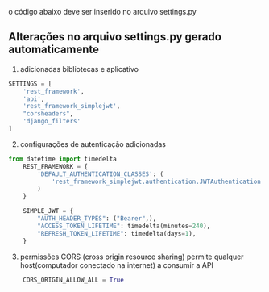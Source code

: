 o código abaixo deve ser inserido no arquivo settings.py
## Alterações no arquivo settings.py gerado automaticamente
1. adicionadas bibliotecas e aplicativo
``` python
SETTINGS = [
    'rest_framework',
    'api',
    'rest_framework_simplejwt',
    "corsheaders",
    'django_filters'
]
```
2. configurações de autenticação adicionadas
``` python
from datetime import timedelta
    REST_FRAMEWORK = {
        'DEFAULT_AUTHENTICATION_CLASSES': (
            'rest_framework_simplejwt.authentication.JWTAuthentication',
        )
    }

    SIMPLE_JWT = {
        "AUTH_HEADER_TYPES": ("Bearer",),
        "ACCESS_TOKEN_LIFETIME": timedelta(minutes=240),
        "REFRESH_TOKEN_LIFETIME": timedelta(days=1),
    }
```
3. permissões CORS (cross origin resource sharing) permite qualquer host(computador conectado na internet) a consumir a API 
``` python
    CORS_ORIGIN_ALLOW_ALL = True
```